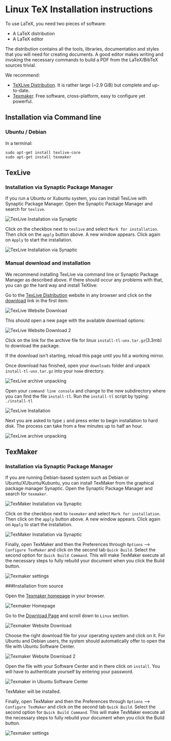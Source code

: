 Linux TeX Installation instructions
===================================

To use LaTeX, you need two pieces of software:

* A LaTeX distribution
* A LaTeX editor

The distribution contains all the tools, libraries, documentation and styles
that you will need for creating documents. A good editor makes writing and invoking
the necessary commands to build a PDF from the LaTeX/BibTeX sources trivial.

We recommend:

* [TeXLive Distribution](https://www.tug.org/texlive/). It is rather large (~2.9 GiB) but complete and up-to-date.
* [Texmaker](http://www.xm1math.net/texmaker/). Free software, cross-platform, easy to configure yet powerful.

Installation via Command line
-----------------------------

### Ubuntu / Debian

In a terminal:

```
sudo apt-get install texlive-core
sudo apt-get install texmaker
```
TexLive
------------------
### Installation via Synaptic Package Manager

If you run a Ubuntu or Xubuntu system, you can install TexLive with Synaptic Package Manager. Open the Synaptic Package Manager and search for `texlive`.

![TexLive Installation via Synaptic](https://raw.githubusercontent.com/UB-Mannheim/ubma-screenshots/master/sci-work/linux/linux-texlive-synaptic-01.png)

Click on the checkbox next to `texlive` and select `Mark for installation`. Then click on the `apply` button above. A new window appears. Click again on `Apply` to start the installation.

![TexLive Installation via Synaptic](https://raw.githubusercontent.com/UB-Mannheim/ubma-screenshots/master/sci-work/linux/linux-texlive-synaptic-02.png)

### Manual download and installation

We recommend installing TexLive via command line or Synaptic Package Manager as described above. If there should occur any problems with that, you can go the hard way and install TeXlive:

Go to the [TexLive Distribution](https://www.tug.org/texlive/) website in any browser and click on the [download](https://www.tug.org/texlive/acquire-netinstall.html) link in the first item:

![TexLive Website Download](https://raw.githubusercontent.com/UB-Mannheim/ubma-screenshots/master/sci-work/linux/linux-texlive-download-01.png)

This should open a new page with the available download options:

![TexLive Website Download 2](https://raw.githubusercontent.com/UB-Mannheim/ubma-screenshots/master/sci-work/linux/linux-texlive-download-02.png)

Click on the link for the archive file for linux `install-tl-unx.tar.gz`(3.3mb) to download the package.

If the download isn't starting, reload this page until you hit a working mirror.

Once download has finished, open your `downloads` folder and unpack `install-tl-unx.tar.gz` into your `home` directory.

![TexLive archive unpacking](https://raw.githubusercontent.com/UB-Mannheim/ubma-screenshots/master/sci-work/linux/linux-texlive-unpack.png)

Open your `command line console` and change to the new subdirectory where you can find the file `install-tl`. Run the `install-tl` script by typing: `./install-tl`

![TexLive Installation](https://raw.githubusercontent.com/UB-Mannheim/ubma-screenshots/master/sci-work/linux/linux-texlive-install-01.png)

Next you are asked to type `i` and press enter to begin installation to hard disk. The process can take from a few minutes up to half an hour.

![TexLive archive unpacking](https://raw.githubusercontent.com/UB-Mannheim/ubma-screenshots/master/sci-work/linux/linux-texlive-download-02.png)

TexMaker
---------
### Installation via Synaptic Package Manager

If you are running Debian-based system such as Debian or Ubuntu/XUbuntu/Kubuntu, you can install TexMaker from the graphical package manager Synaptic. Open the Synaptic Package Manager and search for `texmaker`.

![TexMaker Installation via Synaptic](https://raw.githubusercontent.com/UB-Mannheim/ubma-screenshots/master/sci-work/linux/linux-texmaker-synaptic-01.png)

Click on the checkbox next to `texmaker` and select `Mark for installation`. Then click on the `apply` button above. A new window appears. Click again on `Apply` to start the installation.

![TexMaker Installation via Synaptic](https://raw.githubusercontent.com/UB-Mannheim/ubma-screenshots/master/sci-work/linux/linux-texmaker-synaptic-02.png)

Finally, open TexMaker and then the Preferences through `Options` --> `Configure TexMaker` and click on the second tab `Quick Build`. Select the second option for `Quick Build Command`. This will make TexMaker execute all the necessary steps to fully rebuild your document when you click the Build button.

![Texmaker settings](https://raw.githubusercontent.com/UB-Mannheim/ubma-screenshots/master/sci-work/linux/linux-texmaker-config.png)

###Installation from source

Open the [Texmaker homepage](http://www.xm1math.net/texmaker/) in your browser.

![Texmaker Homepage](https://raw.githubusercontent.com/UB-Mannheim/ubma-screenshots/master/sci-work/linux/texmaker-homepage.png)

Go to the [Download Page](http://www.xm1math.net/texmaker/download.html) and scroll down to `Linux` section.

![Texmaker Website Download](https://raw.githubusercontent.com/UB-Mannheim/ubma-screenshots/master/sci-work/linux/linux-texmaker-download.png)

Choose the right download file for your operating system and click on it. For Ubuntu and Debian users, the system should automatically offer to open the file with Ubuntu Software Center.

![Texmaker Website Download 2](https://raw.githubusercontent.com/UB-Mannheim/ubma-screenshots/master/sci-work/linux/linux-texmaker-download-02.png)

Open the file with your Software Center and in there click on `install`. You will have to authenticate yourself by entering your password.

![Texmaker in Ubuntu Software Center](https://raw.githubusercontent.com/UB-Mannheim/ubma-screenshots/master/sci-work/linux/linux-software-center-01.png)

TexMaker will be installed.

Finally, open TexMaker and then the Preferences through `Options` --> `Configure TexMaker` and click on the second tab `Quick Build`. Select the second option for `Quick Build Command`. This will make TexMaker execute all the necessary steps to fully rebuild your document when you click the Build button.

![Texmaker settings](https://raw.githubusercontent.com/UB-Mannheim/ubma-screenshots/master/sci-work/linux/linux-texmaker-config.png)
